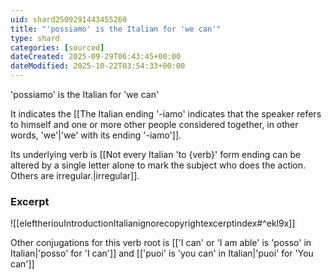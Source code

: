 ```yaml
---
uid: shard2509291443455260
title: "'possiamo' is the Italian for 'we can'"
type: shard
categories: [sourced]
dateCreated: 2025-09-29T06:43:45+00:00
dateModified: 2025-10-22T03:54:33+00:00
---
```

'possiamo' is the Italian for 'we can'

It indicates the [[The Italian ending '-iamo' indicates that the speaker refers to himself and one or more other people considered together, in other words, 'we'|'we' with its ending '-iamo']].

Its underlying verb is [[Not every Italian 'to {verb}' form ending can be altered by a single letter alone to mark the subject who does the action. Others are irregular.|irregular]].
### Excerpt
![[eleftheriouIntroductionItalianignorecopyrightexcerptindex#^ekl9x]]

Other conjugations for this verb root is [['I can' or 'I am able' is 'posso' in Italian|'posso' for 'I can']] and [['puoi' is 'you can' in Italian|'puoi' for 'You can']]